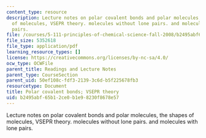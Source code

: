 ```yaml
---
content_type: resource
description: Lecture notes on polar covalent bonds and polar molecules, the shapes
  of molecules, VSEPR theory. molecules without lone pairs. and molecules with lone
  pairs.
file: /courses/5-111-principles-of-chemical-science-fall-2008/b2495abf65b12ce0b1e98230f8678e57_lecnotes13.pdf
file_size: 5352618
file_type: application/pdf
learning_resource_types: []
license: https://creativecommons.org/licenses/by-nc-sa/4.0/
ocw_type: OCWFile
parent_title: Readings and Lecture Notes
parent_type: CourseSection
parent_uid: 50ef108c-fdf3-2139-3c6d-b5f225678fb3
resourcetype: Document
title: Polar covalent bonds; VSEPR theory
uid: b2495abf-65b1-2ce0-b1e9-8230f8678e57
---
```

Lecture notes on polar covalent bonds and polar molecules, the shapes of molecules, VSEPR theory. molecules without lone pairs. and molecules with lone pairs.